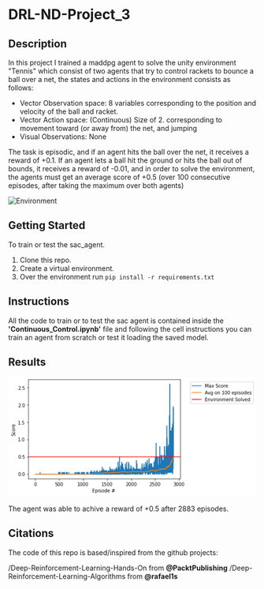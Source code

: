 # DRL-ND-Project_3

## Description

In this project I trained a maddpg agent to solve the unity environment "Tennis" which consist of two agents that try to control rackets to bounce a ball over a net, the states and actions in the environment consists as follows:

* Vector Observation space: 8 variables corresponding to the position and velocity of the ball and racket.
* Vector Action space: (Continuous) Size of 2. corresponding to movement toward (or away from) the net, and jumping
* Visual Observations: None

The task is episodic, and if an agent hits the ball over the net, it receives a reward of +0.1. If an agent lets a ball hit the ground or hits the ball out of bounds, it receives a reward of -0.01, and in order to solve the environment, the agents must get an average score of +0.5 (over 100 consecutive episodes, after taking the maximum over both agents)

![Environment](https://github.com/Unity-Technologies/ml-agents/blob/master/docs/images/tennis.png?raw=true)

## Getting Started

To train or test the sac_agent.

1. Clone this repo.
2. Create a virtual environment.
2. Over the environment run `pip install -r requirements.txt`

## Instructions

All the code to train or to test the sac agent is contained inside the **'Continuous_Control.ipynb'** file and following the cell instructions you can train an agent from scratch or test it loading the saved model.

## Results

![Rewards](./media/rewards.png)

The agent was able to achive a reward of +0.5 after 2883 episodes. 

## Citations
The code of this repo is based/inspired from the github projects: 

/Deep-Reinforcement-Learning-Hands-On from **@PacktPublishing**
/Deep-Reinforcement-Learning-Algorithms from **@rafael1s** 